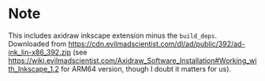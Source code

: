 # Note

This includes axidraw inkscape extension minus the `build_deps`. Downloaded from https://cdn.evilmadscientist.com/dl/ad/public/392/ad-ink_lin-x86_392.zip (see https://wiki.evilmadscientist.com/Axidraw_Software_Installation#Working_with_Inkscape_1.2 for ARM64 version, though I doubt it matters for us).
